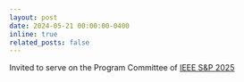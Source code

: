 ```yaml
---
layout: post
date: 2024-05-21 00:00:00-0400
inline: true
related_posts: false
---
```


Invited to serve on the Program Committee of [IEEE S&P 2025](https://sp2025.ieee-security.org)
